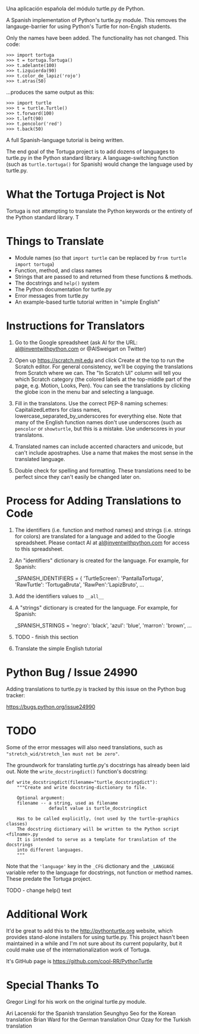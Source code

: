 

Una aplicación española del módulo turtle.py de Python.

A Spanish implementation of Python's turtle.py module. This removes the langauge-barrier for using Python's Turtle for non-Engish students.

Only the names have been added. The functionality has not changed. This code:

    >>> import tortuga
    >>> t = tortuga.Tortuga()
    >>> t.adelante(100)
    >>> t.izquierda(90)
    >>> t.color_de_lapiz('rojo')
    >>> t.atras(50)

...produces the same output as this:

    >>> import turtle
    >>> t = turtle.Turtle()
    >>> t.forward(100)
    >>> t.left(90)
    >>> t.pencolor('red')
    >>> t.back(50)


A full Spanish-language tutorial is being written.

The end goal of the Tortuga project is to add dozens of languages to turtle.py in the Python standard library. A language-switching function (such as `turtle.tortuga()` for Spanish) would change the language used by turtle.py.

# What the Tortuga Project is Not

Tortuga is not attempting to translate the Python keywords or the entirety of the Python standard library. T

# Things to Translate

- Module names (so that `import turtle` can be replaced by `from turtle import tortuga`)
- Function, method, and class names
- Strings that are passed to and returned from these functions & methods.
- The docstrings and `help()` system
- The Python documentation for turtle.py
- Error messages from turtle.py
- An example-based turtle tutorial written in "simple English"

# Instructions for Translators

1. Go to the Google spreadsheet (ask Al for the URL: al@inventwithpython.com or @AlSweigart on Twitter)

1. Open up https://scratch.mit.edu and click Create at the top to run the Scratch editor. For general consistency, we'll be copying the translations from Scratch where we can. The "In Scratch UI" column will tell you which Scratch category (the colored labels at the top-middle part of the page, e.g. Motion, Looks, Pen). You can see the translations by clicking the globe icon in the menu bar and selecting a language.

1. Fill in the translatons. Use the correct PEP-8 naming schemes: CapitalizedLetters for class names, lowercase_separated_by_underscores for everything else. Note that many of the English function names don't use underscores (such as `pencolor` or `showturtle`, but this is a mistake. Use underscores in your translatons.

1. Translated names can include accented characters and unicode, but can't include apostraphes. Use a name that makes the most sense in the translated language.

1. Double check for spelling and formatting. These translations need to be perfect since they can't easily be changed later on.

# Process for Adding Translations to Code

1. The identifiers (i.e. function and method names) and strings (i.e. strings for colors) are translated for a language and added to the Google spreadsheet. Please contact Al at al@inventwithpython.com for access to this spreadsheet.

1. An "identifiers" dictionary is created for the language. For example, for Spanish:

    _SPANISH_IDENTIFIERS = {
    'TurtleScreen': 'PantallaTortuga',
    'RawTurtle': 'TortugaBruta',
    'RawPen':'LapizBruto',
    ...

1. Add the identifiers values to `__all__`

1. A "strings" dictionary is created for the language. For example, for Spanish:

    _SPANISH_STRINGS =
    'negro': 'black',
    'azul': 'blue',
    'marron': 'brown',
    ...

1. TODO - finish this section

1. Translate the simple English tutorial


# Python Bug / Issue 24990

Adding translations to turtle.py is tracked by this issue on the Python bug tracker:

https://bugs.python.org/issue24990

# TODO

Some of the error messages will also need translations, such as `"stretch_wid/stretch_len must not be zero"`.



The groundwork for translating turtle.py's docstrings has already been laid out. Note the `write_docstringdict()` function's docstring:

    def write_docstringdict(filename="turtle_docstringdict"):
        """Create and write docstring-dictionary to file.

        Optional argument:
        filename -- a string, used as filename
                    default value is turtle_docstringdict

        Has to be called explicitly, (not used by the turtle-graphics classes)
        The docstring dictionary will be written to the Python script <filname>.py
        It is intended to serve as a template for translation of the docstrings
        into different languages.
        """

Note that the `'language'` key in the `_CFG` dictionary and the `_LANGUAGE` variable refer to the language for docstrings, not function or method names. These predate the Tortuga project.

TODO - change help() text

# Additional Work

It'd be great to add this to the http://pythonturtle.org website, which provides stand-alone installers for using turtle.py. This project hasn't been maintained in a while and I'm not sure about its current popularity, but it could make use of the internationalization work of Tortuga.

It's GitHub page is https://github.com/cool-RR/PythonTurtle

# Special Thanks To

Gregor Lingl for his work on the original turtle.py module.

Ari Lacenski for the Spanish translation
Seunghyo Seo for the Korean translation
Brian Ward for the German translation
Onur Ozay for the Turkish translation